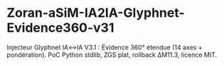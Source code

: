 # Zoran-aSiM-IA2IA-Glyphnet-Evidence360-v31
Injecteur Glyphnet IA↔IA V3.1 : Évidence 360° étendue (14 axes + pondération). PoC Python stdlib, ZGS plat, rollback ΔM11.3, licence MIT.
